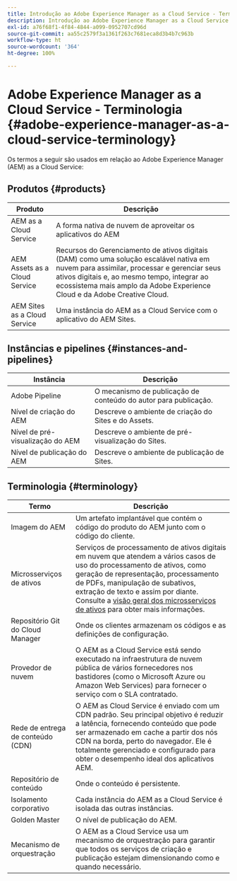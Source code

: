 ```yaml
---
title: Introdução ao Adobe Experience Manager as a Cloud Service - Terminologia
description: Introdução ao Adobe Experience Manager as a Cloud Service - Terminologia.
exl-id: a76f68f1-4f84-4844-a099-0952707cd96d
source-git-commit: aa55c2579f3a1361f263c7681eca8d3b4b7c963b
workflow-type: ht
source-wordcount: '364'
ht-degree: 100%

---
```


# Adobe Experience Manager as a Cloud Service - Terminologia {#adobe-experience-manager-as-a-cloud-service-terminology}

Os termos a seguir são usados em relação ao Adobe Experience Manager (AEM) as a Cloud Service:

## Produtos {#products}

| Produto | Descrição |
|---|---|
| AEM as a Cloud Service | A forma nativa de nuvem de aproveitar os aplicativos do AEM |
| AEM Assets as a Cloud Service | Recursos do Gerenciamento de ativos digitais (DAM) como uma solução escalável nativa em nuvem para assimilar, processar e gerenciar seus ativos digitais e, ao mesmo tempo, integrar ao ecossistema mais amplo da Adobe Experience Cloud e da Adobe Creative Cloud. |
| AEM Sites as a Cloud Service | Uma instância do AEM as a Cloud Service com o aplicativo do AEM Sites. |

## Instâncias e pipelines {#instances-and-pipelines}

| Instância | Descrição |
|---|---|
| Adobe Pipeline | O mecanismo de publicação de conteúdo do autor para publicação. |
| Nível de criação do AEM | Descreve o ambiente de criação do Sites e do Assets. |
| Nível de pré-visualização do AEM | Descreve o ambiente de pré-visualização do Sites. |
| Nível de publicação do AEM | Descreve o ambiente de publicação de Sites. |


<!-- This section of the table must be alphabetic -->

## Terminologia {#terminology}

| Termo | Descrição |
|---|---|
| Imagem do AEM | Um artefato implantável que contém o código do produto do AEM junto com o código do cliente. |
| Microsserviços de ativos | Serviços de processamento de ativos digitais em nuvem que atendem a vários casos de uso do processamento de ativos, como geração de representação, processamento de PDFs, manipulação de subativos, extração de texto e assim por diante. Consulte a [visão geral dos microsserviços de ativos](/help/assets/asset-microservices-overview.md) para obter mais informações. |
| Repositório Git do Cloud Manager | Onde os clientes armazenam os códigos e as definições de configuração. |
| Provedor de nuvem | O AEM as a Cloud Service está sendo executado na infraestrutura de nuvem pública de vários fornecedores nos bastidores (como o Microsoft Azure ou Amazon Web Services) para fornecer o serviço com o SLA contratado. |
| Rede de entrega de conteúdo (CDN) | O AEM as Cloud Service é enviado com um CDN padrão. Seu principal objetivo é reduzir a latência, fornecendo conteúdo que pode ser armazenado em cache a partir dos nós CDN na borda, perto do navegador. Ele é totalmente gerenciado e configurado para obter o desempenho ideal dos aplicativos AEM. |
| Repositório de conteúdo | Onde o conteúdo é persistente. |
| Isolamento corporativo | Cada instância do AEM as a Cloud Service é isolada das outras instâncias. |
| Golden Master | O nível de publicação do AEM. |
| Mecanismo de orquestração | O AEM as a Cloud Service usa um mecanismo de orquestração para garantir que todos os serviços de criação e publicação estejam dimensionando como e quando necessário. |
